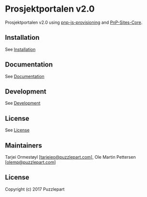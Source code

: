 # Prosjektportalen v2.0

Prosjektportalen v2.0 using [pnp-js-provisioning](https://github.com/Puzzlepart/pnp-js-provisioning/) and [PnP-Sites-Core](github.com/SharePoint/pnp-sites-core).

## Installation
See [Installation](https://github.com/Puzzlepart/prosjektportalen/wiki/Installation)

## Documentation
See [Documentation](documentation.md)

## Development
See [Development](https://github.com/Puzzlepart/prosjektportalen/wiki/Development)

## License
See [License](license.md)

<!--## Contact
For questions and suggestions, contact Geir Graff at Asker Kommune. For assistance with installation of the solution or opportunities for further development and customization, please contact Puzzlepart or Tormod Guldvog. 
For technical questions, contact [Tarjei Ormestøyl] or [Ole Martin Pettersen]. We note that any assistance will be a billable service.-->

## Maintainers
Tarjei Ormestøyl [tarjeieo@puzzlepart.com], Ole Martin Pettersen [olemp@puzzlepart.com]

## License
Copyright (c) 2017 Puzzlepart